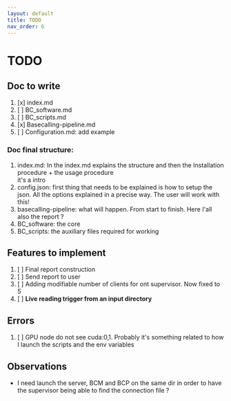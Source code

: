 ```yaml
---
layout: default
title: TODO
nav_order: 6
---
```


# TODO

<!-- ## File to comment
1. BC software
    1. [x] BCConfiguration
    2. [x] BCController
    3. [x] BCManagement
    4. [x] BCProcessor
2. scripts
    1. [x] instructions.sh
    2. [x] server.sh
    3. [x] supervisor.sh
    4. [x] wait.sh
    5. [x] configuration
3. basecalling-pipeline
   1. [x] jenkinsfile
   2. [x] telegram_bot
   3. [x] configs: you can't. Do a page only for them -->

## Doc to write
1. [x] index.md
2. [ ] BC_software.md
3. [ ] BC_scripts.md
4. [x] Basecalling-pipeline.md
5. [ ] Configuration.md: add example 

### Doc final structure:
1. index.md: In the index.md explains the structure and then the Installation procedure + the usage procedure  
   it's a intro 
2. config.json: first thing that needs to be explained is how to setup the json. All the options explained
   in a precise way. The user will work with this!
3. basecalling-pipeline: what will happen. From start to finish. Here I'all also the report ?
4. BC_software: the core
5. BC_scripts: the auxiliary files required for working


## Features to implement
1. [ ] Final report construction
2. [ ] Send report to user
3. [ ] Adding modifiable number of clients for ont supervisor. Now fixed to 5
4. [ ] **Live reading trigger from an input directory**
   

## Errors 
1. [ ] GPU node do not see cuda:0,1. Probably it's something related to how I launch
the scripts and the env variables

## Observations
- I need launch the server, BCM and BCP on the same dir in order to have
the supervisor being able to find the connection file ?

